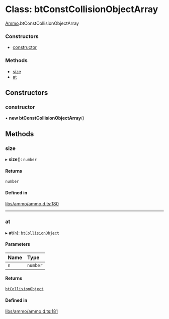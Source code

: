 # Class: btConstCollisionObjectArray

[Ammo](../modules/Ammo.md).btConstCollisionObjectArray


### Constructors

- [constructor](Ammo.btConstCollisionObjectArray.md#constructor)

### Methods

- [size](Ammo.btConstCollisionObjectArray.md#size)
- [at](Ammo.btConstCollisionObjectArray.md#at)

## Constructors

### constructor

• **new btConstCollisionObjectArray**()

## Methods

### size

▸ **size**(): `number`

#### Returns

`number`

#### Defined in

[libs/ammo/ammo.d.ts:180](https://github.com/Orillusion/orillusion/blob/main/src/libs/ammo/ammo.d.ts#L180)

___

### at

▸ **at**(`n`): [`btCollisionObject`](Ammo.btCollisionObject.md)

#### Parameters

| Name | Type |
| :------ | :------ |
| `n` | `number` |

#### Returns

[`btCollisionObject`](Ammo.btCollisionObject.md)

#### Defined in

[libs/ammo/ammo.d.ts:181](https://github.com/Orillusion/orillusion/blob/main/src/libs/ammo/ammo.d.ts#L181)
